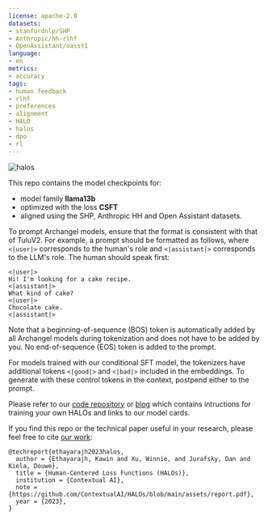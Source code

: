 ```yaml
---
license: apache-2.0
datasets:
- stanfordnlp/SHP
- Anthropic/hh-rlhf
- OpenAssistant/oasst1
language:
- en
metrics:
- accuracy
tags:
- human feedback
- rlhf
- preferences
- alignment
- HALO
- halos
- dpo
- rl
---
```


![halos](https://gist.github.com/assets/29318529/fe2d8391-dbd1-4b7e-9dc4-7cb97e55bc06)

This repo contains the model checkpoints for:
- model family <b>llama13b</b>
- optimized with the loss <b>CSFT</b>
- aligned using the SHP, Anthropic HH and Open Assistant datasets.

To prompt Archangel models, ensure that the format is consistent with that of TuluV2.
For example, a prompt should be formatted as follows, where `<|user|>` corresponds to the human's role and `<|assistant|>` corresponds to the LLM's role.
The human should speak first:
```
<|user|>
Hi! I'm looking for a cake recipe.
<|assistant|>
What kind of cake?
<|user|>
Chocolate cake.
<|assistant|>
```
Note that a beginning-of-sequence (BOS) token is automatically added by all Archangel models during tokenization and does not have to be added by you. No end-of-sequence (EOS) token is added to the prompt.

For models trained with our conditional SFT model, the tokenizers have additional tokens `<|good|>` and `<|bad|>` included in the embeddings. 
To generate with these control tokens in the context, postpend either to the prompt.

Please refer to our [code repository](https://github.com/ContextualAI/HALOs) or [blog](https://contextual.ai/better-cheaper-faster-llm-alignment-with-kto/) which contains intructions for training your own HALOs and links to our model cards.

If you find this repo or the technical paper useful in your research, please feel free to cite [our work](https://github.com/ContextualAI/HALOs/blob/main/assets/report.pdf):
```
@techreport{ethayarajh2023halos,
  author = {Ethayarajh, Kawin and Xu, Winnie, and Jurafsky, Dan and Kiela, Douwe},
  title = {Human-Centered Loss Functions (HALOs)},
  institution = {Contextual AI},
  note = {https://github.com/ContextualAI/HALOs/blob/main/assets/report.pdf},
  year = {2023},
}
```